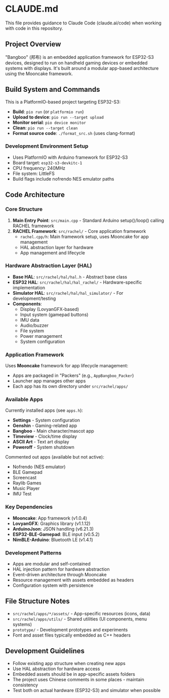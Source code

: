 # CLAUDE.md

This file provides guidance to Claude Code (claude.ai/code) when working with code in this repository.

## Project Overview
"Bangboo" (邦布) is an embedded application framework for ESP32-S3 devices, designed to run on handheld gaming devices or embedded systems with displays. It's built around a modular app-based architecture using the Mooncake framework.

## Build System and Commands
This is a PlatformIO-based project targeting ESP32-S3:

- **Build**: `pio run` (or `platformio run`)
- **Upload to device**: `pio run --target upload`
- **Monitor serial**: `pio device monitor`
- **Clean**: `pio run --target clean`
- **Format source code**: `./format_src.sh` (uses clang-format)

### Development Environment Setup
- Uses PlatformIO with Arduino framework for ESP32-S3
- Board target: `esp32-s3-devkitc-1`
- CPU frequency: 240MHz
- File system: LittleFS
- Build flags include nofrendo NES emulator paths

## Code Architecture

### Core Structure
1. **Main Entry Point**: `src/main.cpp` - Standard Arduino setup()/loop() calling RACHEL framework
2. **RACHEL Framework**: `src/rachel/` - Core application framework
   - `rachel.cpp/h`: Main framework setup, uses Mooncake for app management
   - HAL abstraction layer for hardware
   - App management and lifecycle

### Hardware Abstraction Layer (HAL)
- **Base HAL**: `src/rachel/hal/hal.h` - Abstract base class
- **ESP32 HAL**: `src/rachel/hal/hal_rachel/` - Hardware-specific implementation
- **Simulator HAL**: `src/rachel/hal/hal_simulator/` - For development/testing
- **Components**:
  - Display (LovyanGFX-based)
  - Input system (gamepad buttons)
  - IMU data
  - Audio/buzzer
  - File system
  - Power management
  - System configuration

### Application Framework
Uses **Mooncake** framework for app lifecycle management:
- Apps are packaged in "Packers" (e.g., `AppBangboo_Packer`)
- Launcher app manages other apps
- Each app has its own directory under `src/rachel/apps/`

### Available Apps
Currently installed apps (see `apps.h`):
- **Settings** - System configuration
- **Genshin** - Gaming-related app
- **Bangboo** - Main character/mascot app
- **Timeview** - Clock/time display
- **ASCII Art** - Text art display
- **Poweroff** - System shutdown

Commented out apps (available but not active):
- Nofrendo (NES emulator)
- BLE Gamepad
- Screencast
- Raylib Games
- Music Player
- IMU Test

### Key Dependencies
- **Mooncake**: App framework (v1.0.4)
- **LovyanGFX**: Graphics library (v1.1.12)
- **ArduinoJson**: JSON handling (v6.21.3)
- **ESP32-BLE-Gamepad**: BLE input (v0.5.2)
- **NimBLE-Arduino**: Bluetooth LE (v1.4.1)

### Development Patterns
- Apps are modular and self-contained
- HAL injection pattern for hardware abstraction
- Event-driven architecture through Mooncake
- Resource management with assets embedded as headers
- Configuration system with persistence

## File Structure Notes
- `src/rachel/apps/*/assets/` - App-specific resources (icons, data)
- `src/rachel/apps/utils/` - Shared utilities (UI components, menu systems)
- `prototype/` - Development prototypes and experiments
- Font and asset files typically embedded as C++ headers

## Development Guidelines
- Follow existing app structure when creating new apps
- Use HAL abstraction for hardware access
- Embedded assets should be in app-specific assets folders
- The project uses Chinese comments in some places - maintain consistency
- Test both on actual hardware (ESP32-S3) and simulator when possible